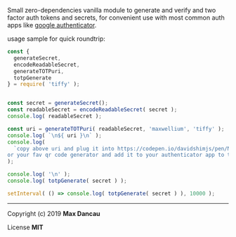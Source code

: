 Small zero-dependencies vanilla module to generate and verify and two factor auth tokens and secrets, for convenient use with most common auth apps like [google authenticator](https://github.com/google/google-authenticator/wiki/Key-Uri-Format).

usage sample for quick roundtrip:
```javascript
const {
  generateSecret,
  encodeReadableSecret,
  generateTOTPuri,
  totpGenerate
} = require( 'tiffy' );


const secret = generateSecret();
const readableSecret = encodeReadableSecret( secret );
console.log( readableSecret );

const uri = generateTOTPuri( readableSecret, 'maxwellium', 'tiffy' );
console.log( `\n${ uri }\n` );
console.log(
  `copy above uri and plug it into https://codepen.io/davidshimjs/pen/NdBYrg 
or your fav qr code generator and add it to your authenticator app to test it`
);

console.log( '\n' );
console.log( totpGenerate( secret ) );

setInterval( () => console.log( totpGenerate( secret ) ), 10000 );
```


---

Copyright (c) 2019 **Max Dancau**

License **MIT**